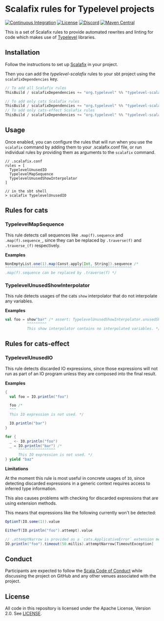 # Scalafix rules for Typelevel projects

[![Continuous Integration](https://github.com/typelevel/typelevel-scalafix/actions/workflows/ci.yml/badge.svg)](https://github.com/typelevel/typelevel-scalafix/actions/workflows/ci.yml)
[![License](https://img.shields.io/github/license/typelevel/typelevel-scalafix.svg)](https://opensource.org/licenses/Apache-2.0)
[![Discord](https://img.shields.io/discord/632277896739946517.svg?label=&logo=discord&logoColor=ffffff&color=404244&labelColor=6A7EC2)](https://discord.gg/D7wY3aH7BQ)
[![Maven Central](https://img.shields.io/maven-central/v/org.typelevel/typelevel-scalafix_2.13)](https://search.maven.org/artifact/org.typelevel/typelevel-scalafix_2.13)

This is a set of Scalafix rules to provide automated rewrites and linting for code which makes use of [Typelevel](https://github.com/typelevel) libraries.

## Installation

Follow the instructions to set up [Scalafix](https://scalacenter.github.io/scalafix/docs/users/installation.html) in your project.

Then you can add the *typelevel-scalafix* rules to your sbt project using the `scalafixDependencies` key.

```scala
// To add all Scalafix rules
ThisBuild / scalafixDependencies += "org.typelevel" %% "typelevel-scalafix" % "0.1.3"

// To add only cats Scalafix rules
ThisBuild / scalafixDependencies += "org.typelevel" %% "typelevel-scalafix-cats" % "0.1.3"
// To add only cats-effect Scalafix rules
ThisBuild / scalafixDependencies += "org.typelevel" %% "typelevel-scalafix-cats-effect" % "0.1.3"
```

## Usage

Once enabled, you can configure the rules that will run when you use the `scalafix` command by adding them to your .scalafix.conf file, or run individual rules by providing them as arguments to the `scalafix` command.

```
// .scalafix.conf
rules = [
  TypelevelUnusedIO
  TypelevelMapSequence
  TypelevelUnusedShowInterpolator
]
```

```
// in the sbt shell
> scalafix TypelevelUnusedIO
```

## Rules for cats

### TypelevelMapSequence

This rule detects call sequences like `.map(f).sequence` and `.map(f).sequence_`, since they can be replaced by `.traverse(f)` and `.traverse_(f)` respectively.

**Examples**

```scala
NonEmptyList.one(1).map(Const.apply[Int, String]).sequence /*
^^^^^^^^^^^^^^^^^^^^^^^^^^^^^^^^^^^^^^^^^^^^^^^^^^^^^^^^^^
.map(f).sequence can be replaced by .traverse(f) */
```

### TypelevelUnusedShowInterpolator

This rule detects usages of the cats `show` interpolator that do not interpolate any variables.

**Examples**

```scala
val foo = show"bar" /* assert: TypelevelUnusedShowInterpolator.unusedShowInterpolator
          ^^^^^^^^^
          This show interpolator contains no interpolated variables. */
```

## Rules for cats-effect

### TypelevelUnusedIO

This rule detects discarded IO expressions, since those expressions will not run as part of an IO program unless they are composed into the final result.

**Examples**

```scala
{
  val foo = IO.println("foo")

  foo /*
  ^^^
  This IO expression is not used. */

  IO.println("bar")
}

for {
  _ <- IO.println("foo")
  _ = IO.println("bar") /*
      ^^^^^^^^^^^^^^^^^
      This IO expression is not used. */
} yield "baz"
```

**Limitations**

At the moment this rule is most useful in concrete usages of `IO`, since detecting discarded expressions in a generic context requires access to inferred type information.

This also causes problems with checking for discarded expressions that are using extension methods.

This means that expressions like the following currently won't be detected:

```scala
OptionT(IO.some(1)).value

EitherT(IO.println("foo").attempt).value

// .attemptNarrow is provided as a `cats.ApplicativeError` extension method
IO.println("foo").timeout(50.millis).attemptNarrow[TimeoutException]
```

## Conduct

Participants are expected to follow the [Scala Code of Conduct](https://www.scala-lang.org/conduct/) while discussing the project on GitHub and any other venues associated with the project.

## License

All code in this repository is licensed under the Apache License, Version 2.0.  See [LICENSE](./LICENSE).
